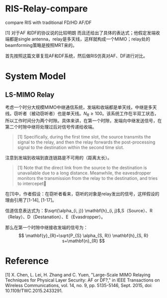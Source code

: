 # RIS-Relay-compare
 compare RIS with traditional FD/HD AF/DF

[1] 对于AF 和DF的协议说的比较明朗  而且还给出了具体的表达式；他假定发端收端都是single antenna，relay是多天线，这样就构成一个MIMO；relay处的beamforming策略是按照MRT来的。

首先按照这篇文章复现AF和DF系统，然后做RIS仿真对AF、DF进行对比。
# System Model

## LS-MIMO Relay
考虑一个时分大规模MIMO中继通信系统，发端和收端都是单天线，中继是多天线。窃听者（被动窃听者）也是单天线。$N_R\geq100$。该系统工作在半双工状态，所以工作时间分为两个时隙。具体来讲，在第一个时隙，发端向中继发送信号，在第二个时隙中继将处理过后对信号传递给收端。
> [1] Specifically, during the first time slot, the source transmits the signal to the relay, and then the relay forwards the post-processing signal to the destination within the second time slot.

注意到发端到收端到直连链路是不可用的（距离太长）。

> [1] Note that the direct link from the source to the destination is unavailable due to a long distance. Meanwhile, the eavesdropper monitors the transmission from the relay to the destination, and tries to intercepet

在[1]中，作者假设：在窃听者看来，窃听的对象是relay发出的信号，这样假设的理由引用了[1-14], [1-17]。

信道信息表达式为：$\sqrt{\alpha_{i, j}} \mathbf{h}_{i, j}$,S（Source）、R（Relay）、D（Destanation）、E（Evasdropper）。

那么在第一个时隙中继接收发端的信号为：
$$
\mathbf{y}_{R}=\sqrt{P_{S} \alpha_{S, R}} \mathbf{h}_{S, R} s+\mathbf{n}_{R}
$$

# Reference
[1] X. Chen, L. Lei, H. Zhang and C. Yuen, "Large-Scale MIMO Relaying Techniques for Physical Layer Security: AF or DF?," in IEEE Transactions on Wireless Communications, vol. 14, no. 9, pp. 5135-5146, Sept. 2015, doi: 10.1109/TWC.2015.2433291.
